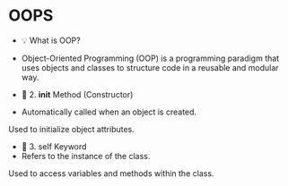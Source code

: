 # OOPS
- 💡 What is OOP?
 - Object-Oriented Programming (OOP) is a programming paradigm that uses objects and classes to structure code in a reusable and modular way.

- 🧱 2. __init__ Method (Constructor)
 - Automatically called when an object is created.

Used to initialize object attributes.

- 🔐 3. self Keyword
 - Refers to the instance of the class.

Used to access variables and methods within the class.

